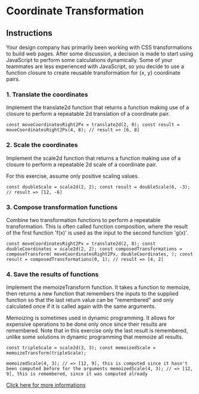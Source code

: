 # Coordinate Transformation

## Instructions

Your design company has primarily been working with CSS transformations to build web pages. After some discussion, a decision is made to start using JavaScript to perform some calculations dynamically. Some of your teammates are less experienced with JavaScript, so you decide to use a function closure to create reusable transformation for {x, y} coordinate pairs.

### 1. Translate the coordinates
Implement the translate2d function that returns a function making use of a closure to perform a repeatable 2d translation of a coordinate pair.

`const moveCoordinatesRight2Px = translate2d(2, 0);
const result = moveCoordinatesRight2Px(4, 8);
// result => [6, 8]`

### 2. Scale the coordinates
Implement the scale2d function that returns a function making use of a closure to perform a repeatable 2d scale of a coordinate pair.

For this exercise, assume only positive scaling values.

`const doubleScale = scale2d(2, 2);
const result = doubleScale(6, -3);
// result => [12, -6]`

### 3. Compose transformation functions
Combine two transformation functions to perform a repeatable transformation. This is often called function composition, where the result of the first function 'f(x)' is used as the input to the second function 'g(x)'.

`const moveCoordinatesRight2Px = translate2d(2, 0);
const doubleCoordinates = scale2d(2, 2);
const composedTransformations = composeTransform(
  moveCoordinatesRight2Px,
  doubleCoordinates,
);
const result = composedTransformations(0, 1);
// result => [4, 2]`

### 4. Save the results of functions
Implement the memoizeTransform function. It takes a function to memoize, then returns a new function that remembers the inputs to the supplied function so that the last return value can be "remembered" and only calculated once if it is called again with the same arguments.

Memoizing is sometimes used in dynamic programming. It allows for expensive operations to be done only once since their results are remembered. Note that in this exercise only the last result is remembered, unlike some solutions in dynamic programming that memoize all results.

`const tripleScale = scale2d(3, 3);
const memoizedScale = memoizeTransform(tripleScale);`

`memoizedScale(4, 3); // => [12, 9], this is computed since it hasn't been computed before for the arguments
memoizedScale(4, 3); // => [12, 9], this is remembered, since it was computed already`

[Click here for more informations](https://exercism.org/tracks/javascript/exercises/coordinate-transformation)